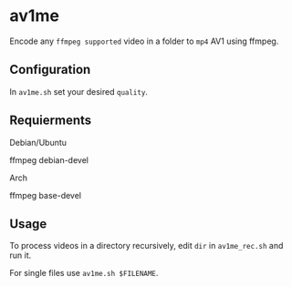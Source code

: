 # av1me

Encode any `ffmpeg supported` video in a folder to `mp4` AV1 using ffmpeg.

## Configuration

In `av1me.sh` set your desired `quality`.
## Requierments

Debian/Ubuntu

ffmpeg
debian-devel

Arch

ffmpeg
base-devel

## Usage

To process videos in a directory recursively, edit `dir` in `av1me_rec.sh` and run it.

For single files use `av1me.sh $FILENAME`.
